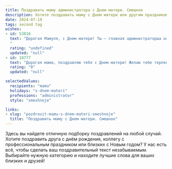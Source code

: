 ```yaml
---
title: Поздравить маму администратора с Днем матери. Смешное
description: Хотите поздравить маму с Днем матери или другим праздником? Наш ИИ создаст незабываемое поздравление, а вы обязательно выделитесь среди других.  
date: 2024-07-19
tags: second tag
wishes:
- id: 53816
  text: "Дорогая Мамуля, с Днем матери! Ты – главная администраторша нашей жизни, профессионал по организации хаоса и мастер по решению любых проблем. Спасибо, что всегда знаешь, как заставить нас бегать по кругу, но при этом всегда умеешь найти нужную кнопку, чтобы перевести нас в режим \"послушание\". 😜
  "
  rating: "undefined"
  updated: "null"
- id: 10777
  text: "Дорогая мама, поздравляю тебя с Днем матери! Желаю тебе терпения и бесконечной любви. Ведь каждый день ты работаешь администратором в нашей сложной семейке, а это не только почетно, но и очень ответственно. Желаю, чтоб все твои \"граждане\" любили и уважали тебя, чтоб в \"доме\" твоей души всегда было тепло и уютно. А если вдруг пробки из обязанностей и забот перекроют движение к хорошему настроению, пусть на помощь придут верные подруги, и пусть твои \"дорожные полицейские\" - папа, брат и я - оберегают тебя на жизненном пути."
  rating: "0"
  updated: "null"

selectedValues:
  recipients: "mamu"
  holidays: "s-dnem-materi"
  professions: "administrator"
  style: "smeshnoje"

links:
- slug: "pozdravit-mamu-s-dnem-materi-smeshnoje"
  title: "Поздравить маму с Днем матери. Смешное"
---
```


Здесь вы найдете отличную подборку поздравлений на любой случай. 
Хотите поздравить друга с днём рождения, коллегу с профессиональным праздником или близких с Новым годом? У нас есть всё, чтобы сделать ваш поздравительный текст незабываемым. Выбирайте нужную категорию и находите лучшие слова для ваших близких и друзей!
